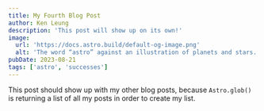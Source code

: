 ```yaml
---
title: My Fourth Blog Post
author: Ken Leung
description: 'This post will show up on its own!'
image:
  url: 'https://docs.astro.build/default-og-image.png'
  alt: 'The word “astro” against an illustration of planets and stars.'
pubDate: 2023-08-21
tags: ['astro', 'successes']
---
```


This post should show up with my other blog posts, because `Astro.glob()` is returning a list of all my posts in order to create my list.
